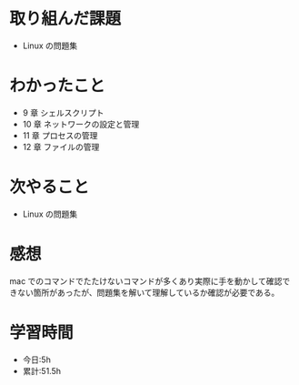 # 取り組んだ課題

-   Linux の問題集

# わかったこと

-   9 章 シェルスクリプト
-   10 章 ネットワークの設定と管理
-   11 章 プロセスの管理
-   12 章 ファイルの管理

# 次やること

-   Linux の問題集

# 感想

mac でのコマンドでたたけないコマンドが多くあり実際に手を動かして確認できない箇所があったが、問題集を解いて理解しているか確認が必要である。

# 学習時間

-   今日:5h
-   累計:51.5h
